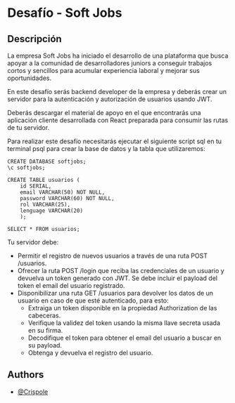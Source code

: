 # Desafío - Soft Jobs

## Descripción
La empresa Soft Jobs ha iniciado el desarrollo de una plataforma que busca apoyar a la comunidad de desarrolladores juniors a conseguir trabajos cortos y sencillos para acumular experiencia laboral y mejorar sus oportunidades.

En este desafío serás backend developer de la empresa y deberás crear un servidor para la autenticación y autorización de usuarios usando JWT.

Deberás descargar el material de apoyo en el que encontrarás una aplicación cliente desarrollada con React preparada para consumir las rutas de tu servidor.

Para realizar este desafío necesitarás ejecutar el siguiente script sql en tu terminal psql para crear la base de datos y la tabla que utilizaremos:

```
CREATE DATABASE softjobs;
\c softjobs;

CREATE TABLE usuarios (
    id SERIAL,
    email VARCHAR(50) NOT NULL,
    password VARCHAR(60) NOT NULL,
    rol VARCHAR(25),
    lenguage VARCHAR(20)
    );

SELECT * FROM usuarios;
```


Tu servidor debe:
- Permitir el registro de nuevos usuarios a través de una ruta POST /usuarios.
- Ofrecer la ruta POST /login que reciba las credenciales de un usuario y devuelva un token generado con JWT. Se debe incluir el payload del token el email del usuario registrado.
- Disponibilizar una ruta GET /usuarios para devolver los datos de un usuario en caso de que esté autenticado, para esto:
    - Extraiga un token disponible en la propiedad Authorization de las cabeceras.
    - Verifique la validez del token usando la misma llave secreta usada en su firma.
    - Decodifique el token para obtener el email del usuario a buscar en su payload.
    - Obtenga y devuelva el registro del usuario.

## Authors

- [@Crispole](https://github.com/Crispole)

